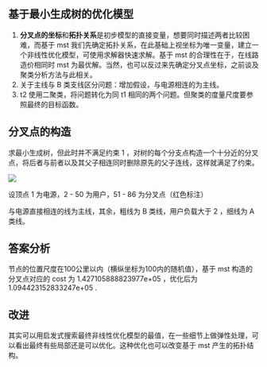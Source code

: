 

## 基于最小生成树的优化模型

1. **分叉点的坐标**和**拓扑关系**是初步模型的直接变量，想要同时描述两者比较困难，而基于 mst 我们先确定拓扑关系，在此基础上视坐标为唯一变量，建立一个非线性优化模型，可使用求解器快速求解。基于 mst 的合理性在于，在线路造价相同时 mst 为最优解。当然，也可以反过来先确定分叉点坐标，之前谈及聚类分析方法与此相关。
2. 关于主线与 B 类支线区分问题：增加假设，与电源相连的为主线。
3. t2 使用二聚类，将问题转化为同 t1 相同的两个问题。但聚类的度量尺度要参照最终的目标函数。

## 分叉点的构造
求最小生成树，但此时并不满足约束 1 ，对树的每个分支点构造一个十分近的分叉点，将后者与前者以及其父子相连同时删除原先的父子连线，这样就满足了约束。

![](D:/study/数学建模/22/深圳杯/B/t1.png)

设顶点 1 为电源，2 - 50 为用户，51 - 86 为分叉点（红色标注）

与电源直接相连的线为主线，其余，粗线为 B 类线，用户负载大于 2 ，细线为 A 类线。

## 答案分析
节点的位置尺度在100公里以内（横纵坐标为100内的随机值），基于 mst 构造的分叉点对应的 cost 为 1.427105888823977e+05 ，优化后为 1.094423152833247e+05 .

## 改进
其实可以用启发式搜索最终非线性优化模型的最值，在一些细节上做弹性处理，可以看出最终有些局部还是可以优化。这种优化也可以改变基于 mst 产生的拓扑结构。